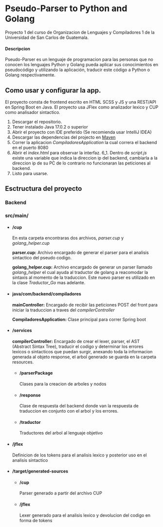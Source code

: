 # Pseudo-Parser to Python and Golang
Proyecto 1 del curso de Organizacion de Lenguajes y Compiladores 1 de la Universidad de San Carlos de Guatemala.

#### Descripcion

Pseudo-Parser es un lenguaje de programacion para las personas que no conocen los lenguajes Python y Golang pueda aplicar sus conocimientos en pseudocódigo y utilizando la aplicación, traducir este código a Python o Golang respectivamente.


## Como usar y configurar la app.

El proyecto consta de frontend escrito en HTML SCSS y JS y una REST/API en Spring Boot en Java. El proyecto usa JFlex como analizador lexico y CUP como analisador sintactico.

1. Descargar el repositorio.
2. Tener instalado Java 17.0.2 o superior
3. Abrir el proyecto con IDE preferido (Se recomienda usar IntelliJ IDEA)
4. Descargar las dependencias del projecto en [Maven](https://youtu.be/91DamlXb7bE)
5. Correr la aplicacion *CompiladoresApplication* la cual correra el backend en el puerto 8080
6. Abrir el *index.html* para observar la interfaz.
	6_1. Dentro de *script.js* existe una variable que indica la direccion ip del backend, cambiarla a la direccion ip de su PC de lo contrario no funcionaran las peticiones al backend.
7. Listo para usarse.

## Esctructura del proyecto
### Backend

### src/main/

- #### /cup

	En esta carpeta encontraras dos archivos, *parser.cup* y *golang_helper.cup*

	**parser.cup:** 	Archivo encargado de generar el parser para el analisis sintactico del pseudo codigo.

	**golang_helper.cup:** Archivo encargado de generar un parser llamado *golang_helper* el cual ayuda al traductor de golang a reacomodar la sintaxis al momento de la traduccion. Este nuevo parser es utilizado en la clase *Traductor_Go* mas adelante.

- #### java/com/backend/compiladores

	**mainController:** Encargado de recibir las peticiones POST del front para iniciar la traduccion a traves del *compilerController*

	**CompiladoresApplication:** Clase principal para correr Spring boot

- #### /services
	**compilerController:** Encargado de crear el lexer, parser, el AST (Abstract Sintax Tree), traducir el codigo y determinar los errores lexicos o sintacticos que puedan surgir, anexando toda la informacion generada al objeto response, el arbol generado se guarda en la carpeta resources.

	- #### /parserPackage
		Clases para la creacion de arboles y nodos
	- #### /response
		Clase de respuesta del backend donde van la respuesta de traduccion en conjunto con el arbol y los errores.
	- #### /traductor
		Traductores del arbol al lenguaje objetivo

- #### /jflex
	Definicion de los tokens para el analisis lexico y posterior uso en el analisis sintactico

- #### /target/generated-sources
	- #### /cup
		Parser generado a partir del archivo CUP
	- #### /jflex
		Lexer generado para el analisis lexico y devolucion del codigo en forma de tokens


